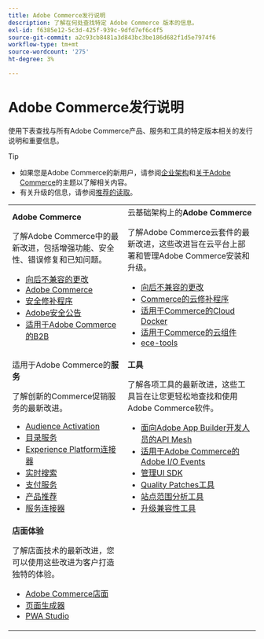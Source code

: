 ```yaml
---
title: Adobe Commerce发行说明
description: 了解在何处查找特定 Adobe Commerce 版本的信息。
exl-id: f6385e12-5c3d-425f-939c-9dfd7ef6c4f5
source-git-commit: a2c93cb8481a3d843bc3be186d682f1d5e7974f6
workflow-type: tm+mt
source-wordcount: '275'
ht-degree: 3%

---
```



# Adobe Commerce发行说明

使用下表查找与所有Adobe Commerce产品、服务和工具的特定版本相关的发行说明和重要信息。

>[!TIP]
>
>- 如果您是Adobe Commerce的新用户，请参阅[企业架构](../../implementation-playbook/architecture/enterprise-blueprint.md)和[关于Adobe Commerce](https://experienceleague.adobe.com/en/docs/commerce-admin/start/about)的主题以了解相关内容。
>- 有关升级的信息，请参阅[推荐的读取](../../upgrade/resources/recommended-reading.md)。

<table>
  <tbody>
    <tr>
      <td><strong>Adobe Commerce</strong>
        <p>了解Adobe Commerce中的最新改进，包括增强功能、安全性、错误修复和已知问题。</p>
          <ul>
            <li><a href="https://developer.adobe.com/commerce/php/development/backward-incompatible-changes/">向后不兼容的更改</a></li>
            <li><a href="commerce/overview.md">Adobe Commerce</a></li>
            <li><a href="security/overview.md">安全修补程序</a></li>
            <li><a href="https://helpx.adobe.com/security/products/magento.html">Adobe安全公告</a></li>
            <li><a href="https://experienceleague.adobe.com/docs/commerce-admin/b2b/release-notes.html">适用于Adobe Commerce的B2B</a></li>
          </ul>
        </td>
      <td>云基础架构上的<strong>Adobe Commerce</strong>
        <p>了解Adobe Commerce云套件的最新改进，这些改进旨在云平台上部署和管理Adobe Commerce安装和升级。</p>
          <ul>
            <li><a href="https://experienceleague.adobe.com/en/docs/commerce-cloud-service/user-guide/release-notes/backward-incompatible-changes">向后不兼容的更改</a></li>
            <li><a href="https://experienceleague.adobe.com/en/docs/commerce-cloud-service/user-guide/release-notes/cloud-patches">Commerce的云修补程序</a></li>
            <li><a href="https://experienceleague.adobe.com/en/docs/commerce-cloud-service/user-guide/release-notes/cloud-docker">适用于Commerce的Cloud Docker</a></li>
            <li><a href="https://experienceleague.adobe.com/en/docs/commerce-cloud-service/user-guide/release-notes/cloud-components">适用于Commerce的云组件</a></li>
            <li><a href="https://experienceleague.adobe.com/en/docs/commerce-cloud-service/user-guide/release-notes/ece-tools-package">ece-tools</a></li>
          </ul>
      </td>
    </tr>
    <tr>
      <td>适用于Adobe Commerce的<strong>服务</strong>
        <p>了解创新的Commerce促销服务的最新改进。</p>
          <ul>
            <li><a href="https://experienceleague.adobe.com/docs/commerce-admin/customers/audience-activation.html">Audience Activation</a></li>
            <li><a href="https://experienceleague.adobe.com/docs/commerce-merchant-services/catalog-service/release-notes.html">目录服务</a></li>
            <li><a href="https://experienceleague.adobe.com/docs/commerce-merchant-services/experience-platform-connector/release-notes.html">Experience Platform连接器</a></li>
            <li><a href="https://experienceleague.adobe.com/docs/commerce-merchant-services/live-search/release-notes.html">实时搜索</a></li>
            <li><a href="https://experienceleague.adobe.com/docs/commerce-merchant-services/payment-services/release-notes.html">支付服务</a></li>
            <li><a href="https://experienceleague.adobe.com/docs/commerce-merchant-services/product-recommendations/release-notes.html">产品推荐</a></li>
            <li><a href="https://experienceleague.adobe.com/docs/commerce-merchant-services/user-guides/integration-services/saas.html">服务连接器</a></li>
          </ul>
        </td>
      <td><strong>工具</strong>
        <p>了解各项工具的最新改进，这些工具旨在让您更轻松地查找和使用Adobe Commerce软件。</p>
          <ul>
            <li><a href="https://developer.adobe.com/graphql-mesh-gateway/">面向Adobe App Builder开发人员的API Mesh</a></li>
            <li><a href="https://developer.adobe.com/commerce/events/get-started/release-notes/">适用于Adobe Commerce的Adobe I/O Events</a></li>
            <li><a href="https://developer.adobe.com/commerce/extensibility/admin-ui-sdk/release-notes/">管理UI SDK</a></li>
            <li><a href="../../tools/quality-patches-tool/release-notes.md">Quality Patches工具</a></li>
            <li><a href="../../tools/site-wide-analysis-tool/intro.md">站点范围分析工具</a></li>
            <li><a href="../../upgrade/upgrade-compatibility-tool/overview.md">升级兼容性工具</a></li>
          </ul>
      </td>
    </tr>
    <tr>
       <td><strong>店面体验</strong>
        <p>了解店面技术的最新改进，您可以使用这些改进为客户打造独特的体验。</p>
          <ul>
            <li><a href="https://experienceleague.adobe.com/developer/commerce/storefront/">Adobe Commerce店面</a></li>
            <li><a href="https://experienceleague.adobe.com/docs/commerce-admin/page-builder/release-notes.html">页面生成器</a></li>
            <li><a href="https://github.com/magento/pwa-studio/releases/latest">PWA Studio</a></li>
          </ul>
      </td>
      <td></td>
    </tr>
  </tbody>
</table>
